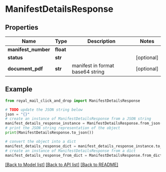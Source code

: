 # ManifestDetailsResponse


## Properties

Name | Type | Description | Notes
------------ | ------------- | ------------- | -------------
**manifest_number** | **float** |  | 
**status** | **str** |  | [optional] 
**document_pdf** | **str** | manifest in format base64 string | [optional] 

## Example

```python
from royal_mail_click_and_drop import ManifestDetailsResponse

# TODO update the JSON string below
json = "{}"
# create an instance of ManifestDetailsResponse from a JSON string
manifest_details_response_instance = ManifestDetailsResponse.from_json(json)
# print the JSON string representation of the object
print(ManifestDetailsResponse.to_json())

# convert the object into a dict
manifest_details_response_dict = manifest_details_response_instance.to_dict()
# create an instance of ManifestDetailsResponse from a dict
manifest_details_response_from_dict = ManifestDetailsResponse.from_dict(manifest_details_response_dict)
```
[[Back to Model list]](../README.md#documentation-for-models) [[Back to API list]](../README.md#documentation-for-api-endpoints) [[Back to README]](../README.md)


